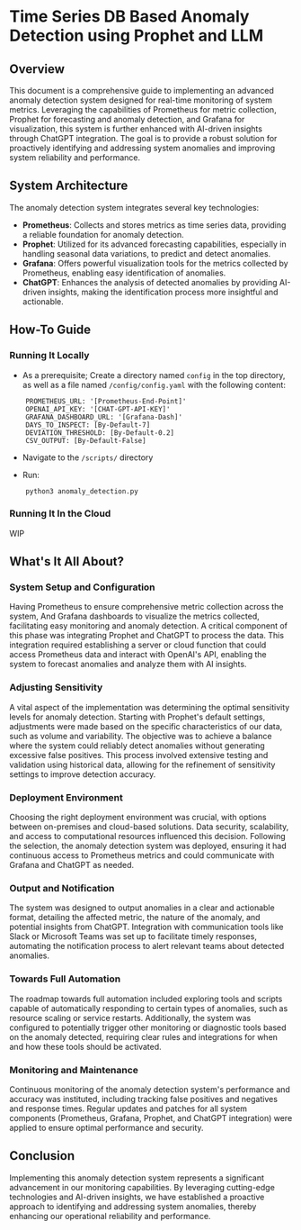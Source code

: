 # Time Series DB Based Anomaly Detection using Prophet and LLM 

## Overview

This document is a comprehensive guide to implementing an advanced anomaly detection system designed for real-time monitoring of system metrics. Leveraging the capabilities of Prometheus for metric collection, Prophet for forecasting and anomaly detection, and Grafana for visualization, this system is further enhanced with AI-driven insights through ChatGPT integration. The goal is to provide a robust solution for proactively identifying and addressing system anomalies and improving system reliability and performance.

## System Architecture

The anomaly detection system integrates several key technologies:

- **Prometheus**: Collects and stores metrics as time series data, providing a reliable foundation for anomaly detection.
- **Prophet**: Utilized for its advanced forecasting capabilities, especially in handling seasonal data variations, to predict and detect anomalies.
- **Grafana**: Offers powerful visualization tools for the metrics collected by Prometheus, enabling easy identification of anomalies.
- **ChatGPT**: Enhances the analysis of detected anomalies by providing AI-driven insights, making the identification process more insightful and actionable.

## How-To Guide

### Running It Locally

- As a prerequisite; Create a directory named `config` in the top directory, as well as a file named `/config/config.yaml` with the following content:
```
    PROMETHEUS_URL: '[Prometheus-End-Point]'
    OPENAI_API_KEY: '[CHAT-GPT-API-KEY]'
    GRAFANA_DASHBOARD_URL: '[Grafana-Dash]'
    DAYS_TO_INSPECT: [By-Default-7]
    DEVIATION_THRESHOLD: [By-Default-0.2]
    CSV_OUTPUT: [By-Default-False]
```

- Navigate to the `/scripts/` directory

- Run:
```
    python3 anomaly_detection.py
```
### Running It In the Cloud
WIP

## What's It All About?

### System Setup and Configuration

Having Prometheus to ensure comprehensive metric collection across the system, And Grafana dashboards to visualize the metrics collected, facilitating easy monitoring and anomaly detection. A critical component of this phase was integrating Prophet and ChatGPT to process the data. This integration required establishing a server or cloud function that could access Prometheus data and interact with OpenAI's API, enabling the system to forecast anomalies and analyze them with AI insights.

### Adjusting Sensitivity

A vital aspect of the implementation was determining the optimal sensitivity levels for anomaly detection. Starting with Prophet's default settings, adjustments were made based on the specific characteristics of our data, such as volume and variability. The objective was to achieve a balance where the system could reliably detect anomalies without generating excessive false positives. This process involved extensive testing and validation using historical data, allowing for the refinement of sensitivity settings to improve detection accuracy.

### Deployment Environment

Choosing the right deployment environment was crucial, with options between on-premises and cloud-based solutions. Data security, scalability, and access to computational resources influenced this decision. Following the selection, the anomaly detection system was deployed, ensuring it had continuous access to Prometheus metrics and could communicate with Grafana and ChatGPT as needed.

### Output and Notification

The system was designed to output anomalies in a clear and actionable format, detailing the affected metric, the nature of the anomaly, and potential insights from ChatGPT. Integration with communication tools like Slack or Microsoft Teams was set up to facilitate timely responses, automating the notification process to alert relevant teams about detected anomalies.

### Towards Full Automation

The roadmap towards full automation included exploring tools and scripts capable of automatically responding to certain types of anomalies, such as resource scaling or service restarts. Additionally, the system was configured to potentially trigger other monitoring or diagnostic tools based on the anomaly detected, requiring clear rules and integrations for when and how these tools should be activated.

### Monitoring and Maintenance

Continuous monitoring of the anomaly detection system's performance and accuracy was instituted, including tracking false positives and negatives and response times. Regular updates and patches for all system components (Prometheus, Grafana, Prophet, and ChatGPT integration) were applied to ensure optimal performance and security.

## Conclusion

Implementing this anomaly detection system represents a significant advancement in our monitoring capabilities. By leveraging cutting-edge technologies and AI-driven insights, we have established a proactive approach to identifying and addressing system anomalies, thereby enhancing our operational reliability and performance.


